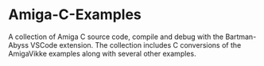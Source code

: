 # Amiga-C-Examples
A collection of Amiga C source code, compile and debug with the Bartman-Abyss VSCode extension.
The collection includes C conversions of the AmigaVikke examples along with several other examples.
